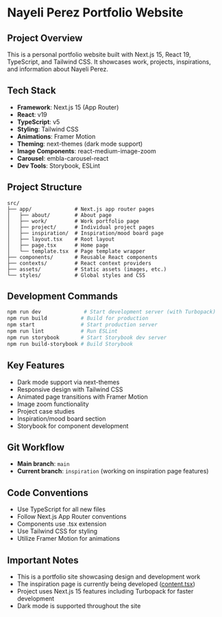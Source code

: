 # Nayeli Perez Portfolio Website

## Project Overview
This is a personal portfolio website built with Next.js 15, React 19, TypeScript, and Tailwind CSS. It showcases work, projects, inspirations, and information about Nayeli Perez.

## Tech Stack
- **Framework**: Next.js 15 (App Router)
- **React**: v19
- **TypeScript**: v5
- **Styling**: Tailwind CSS
- **Animations**: Framer Motion
- **Theming**: next-themes (dark mode support)
- **Image Components**: react-medium-image-zoom
- **Carousel**: embla-carousel-react
- **Dev Tools**: Storybook, ESLint

## Project Structure
```
src/
├── app/              # Next.js app router pages
│   ├── about/        # About page
│   ├── work/         # Work portfolio page
│   ├── project/      # Individual project pages
│   ├── inspiration/  # Inspiration/mood board page
│   ├── layout.tsx    # Root layout
│   ├── page.tsx      # Home page
│   └── template.tsx  # Page template wrapper
├── components/       # Reusable React components
├── contexts/         # React context providers
├── assets/           # Static assets (images, etc.)
└── styles/           # Global styles and CSS
```

## Development Commands
```bash
npm run dev              # Start development server (with Turbopack)
npm run build           # Build for production
npm start               # Start production server
npm run lint            # Run ESLint
npm run storybook       # Start Storybook dev server
npm run build-storybook # Build Storybook
```

## Key Features
- Dark mode support via next-themes
- Responsive design with Tailwind CSS
- Animated page transitions with Framer Motion
- Image zoom functionality
- Project case studies
- Inspiration/mood board section
- Storybook for component development

## Git Workflow
- **Main branch**: `main`
- **Current branch**: `inspiration` (working on inspiration page features)

## Code Conventions
- Use TypeScript for all new files
- Follow Next.js App Router conventions
- Components use .tsx extension
- Use Tailwind CSS for styling
- Utilize Framer Motion for animations

## Important Notes
- This is a portfolio site showcasing design and development work
- The inspiration page is currently being developed ([content.tsx](src/app/inspiration/content.tsx))
- Project uses Next.js 15 features including Turbopack for faster development
- Dark mode is supported throughout the site
